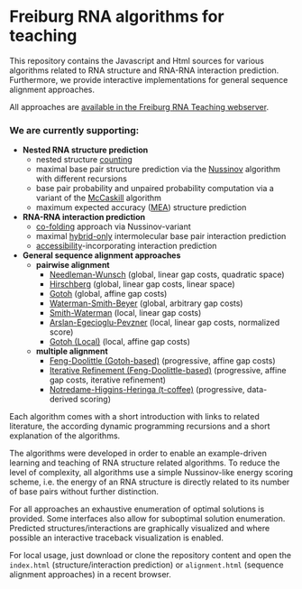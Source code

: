 # Freiburg RNA algorithms for teaching

This repository contains the Javascript and Html sources for various
algorithms related to RNA structure and RNA-RNA interaction prediction.
Furthermore, we provide interactive implementations for general
sequence alignment approaches.

All approaches are [available in the Freiburg RNA Teaching webserver](http://rna.informatik.uni-freiburg.de/Teaching/).

### We are currently supporting:

- **Nested RNA structure prediction**
  - nested structure [counting](http://rna.informatik.uni-freiburg.de/Teaching/index.jsp?toolName=counting)
  - maximal base pair structure prediction via the [Nussinov](http://rna.informatik.uni-freiburg.de/Teaching/index.jsp?toolName=Nussinov) algorithm with different recursions
  - base pair probability and unpaired probability computation via a variant of the [McCaskill](http://rna.informatik.uni-freiburg.de/Teaching/index.jsp?toolName=McCaskill) algorithm
  - maximum expected accuracy ([MEA](http://rna.informatik.uni-freiburg.de/Teaching/index.jsp?toolName=MEA)) structure prediction
- **RNA-RNA interaction prediction**
  - [co-folding](http://rna.informatik.uni-freiburg.de/Teaching/index.jsp?toolName=co-folding) approach via Nussinov-variant
  - maximal [hybrid-only](http://rna.informatik.uni-freiburg.de/Teaching/index.jsp?toolName=hybrid-only) intermolecular base pair interaction prediction
  - [accessibility](http://rna.informatik.uni-freiburg.de/Teaching/index.jsp?toolName=accessibility)-incorporating interaction prediction
- **General sequence alignment approaches**
  - **pairwise alignment**
    - [Needleman-Wunsch](http://rna.informatik.uni-freiburg.de/Teaching/index.jsp?toolName=Needleman-Wunsch) (global, linear gap costs, quadratic space)
    - [Hirschberg](http://rna.informatik.uni-freiburg.de/Teaching/index.jsp?toolName=Hirschberg) (global, linear gap costs, linear space)
    - [Gotoh](http://rna.informatik.uni-freiburg.de/Teaching/index.jsp?toolName=Gotoh) (global, affine gap costs)
    - [Waterman-Smith-Beyer](http://rna.informatik.uni-freiburg.de/Teaching/index.jsp?toolName=Waterman-Smith-Beyer) (global, arbitrary gap costs)
    - [Smith-Waterman](http://rna.informatik.uni-freiburg.de/Teaching/index.jsp?toolName=Smith-Waterman) (local, linear gap costs)
    - [Arslan-Egecioglu-Pevzner](http://rna.informatik.uni-freiburg.de/Teaching/index.jsp?toolName=Arslan-Egecioglu-Pevzner) (local, linear gap costs, normalized score)
    - [Gotoh (Local)](http://rna.informatik.uni-freiburg.de/Teaching/index.jsp?toolName=Gotoh%20(Local)) (local, affine gap costs)
  - **multiple alignment**
    - [Feng-Doolittle (Gotoh-based)](http://rna.informatik.uni-freiburg.de/Teaching/index.jsp?toolName=Feng-Doolittle) (progressive, affine gap costs)
    - [Iterative Refinement (Feng-Doolittle-based)](http://rna.informatik.uni-freiburg.de/Teaching/index.jsp?toolName=Iterative%20Refinement) (progressive, affine gap costs, iterative refinement)
    - [Notredame-Higgins-Heringa (t-coffee)](http://rna.informatik.uni-freiburg.de/Teaching/index.jsp?toolName=Notredame-Higgins-Heringa) (progressive, data-derived scoring)
  
Each algorithm comes with a short introduction with links to related
literature, the according dynamic programming recursions 
and a short explanation of the algorithms.

The algorithms were developed in order to enable an example-driven learning and teaching of
RNA structure related algorithms. To reduce the level of complexity,
all algorithms use a simple Nussinov-like energy scoring scheme, i.e.
the energy of an RNA structure is directly related to its number 
of base pairs without further distinction.

For all approaches an exhaustive enumeration of optimal solutions is provided. 
Some interfaces also allow for suboptimal solution enumeration.
Predicted structures/interactions are graphically visualized and where possible
an interactive traceback visualization is enabled. 

For local usage, just download or clone the repository content and open the
`index.html` (structure/interaction prediction) or 
`alignment.html` (sequence alignment approaches) 
in a recent browser.



